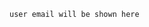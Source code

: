 <pre class="line-numbers language-none" tabindex="0"><code class="language-none" enableClicktoPaste="false" style="">user email will be shown here</code></pre>